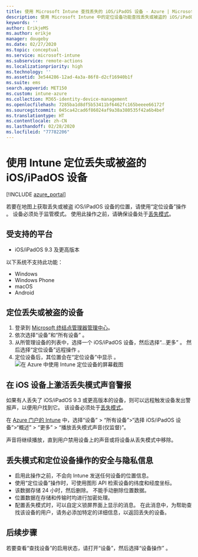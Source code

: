 ```yaml
---
title: 使用 Microsoft Intune 查找丢失的 iOS/iPadOS 设备 - Azure | Microsoft Docs
description: 使用 Microsoft Intune 中的定位设备功能查找丢失或被盗的 iOS/iPadOS 设备。 获取使用“定位设备”操作时的安全与隐私相关详细信息。
keywords: ''
author: ErikjeMS
ms.author: erikje
manager: dougeby
ms.date: 02/27/2020
ms.topic: conceptual
ms.service: microsoft-intune
ms.subservice: remote-actions
ms.localizationpriority: high
ms.technology: ''
ms.assetid: 3e544286-12ad-4a3a-86f8-d2cf16940b1f
ms.suite: ems
search.appverid: MET150
ms.custom: intune-azure
ms.collection: M365-identity-device-management
ms.openlocfilehash: 7285ba1d8df5b53411bf6462fc165beeee66172f
ms.sourcegitcommit: 045ca42cad6f86024af9a38a380535f42a6b4bef
ms.translationtype: HT
ms.contentlocale: zh-CN
ms.lasthandoff: 02/28/2020
ms.locfileid: "77782206"
---
```

# <a name="locate-lost-or-stolen-iosipados-devices-with-intune"></a>使用 Intune 定位丢失或被盗的 iOS/iPadOS 设备

[!INCLUDE [azure_portal](../includes/azure_portal.md)]

若要在地图上获取丢失或被盗 iOS/iPadOS 设备的位置，请使用“定位设备”操作  。 设备必须处于监管模式。 使用此操作之前，请确保设备处于[丢失模式](device-lost-mode.md)。

## <a name="supported-platforms"></a>受支持的平台

- iOS/iPadOS 9.3 及更高版本

以下系统不支持此功能： 
- Windows
- Windows Phone
- macOS
- Android

## <a name="locate-a-lost-or-stolen-device"></a>定位丢失或被盗的设备

1. 登录到 [Microsoft 终结点管理器管理中心](https://go.microsoft.com/fwlink/?linkid=2109431)。
3. 依次选择“设备”和“所有设备”   。
4. 从所管理设备的列表中，选择一个 iOS/iPadOS 设备，然后选择“...更多”  。 然后选择“定位设备”远程操作  。
5. 定位设备后，其位置会在“定位设备”中显示  。
    ![在 Azure 中使用 Intune 定位设备的屏幕截图](./media/device-locate/locate-device.png)


## <a name="activate-lost-mode-sound-alert-on-an-ios-device"></a>在 iOS 设备上激活丢失模式声音警报

如果有人丢失了 iOS/iPadOS 9.3 或更高版本的设备，则可以远程触发设备发出警报声，以便用户找到它。 该设备必须处于[丢失模式](device-lost-mode.md)。

在 [Azure 门户的 Intune](https://aka.ms/intuneportal) 中，选择“设备”   >   “所有设备”>“选择 iOS/iPadOS 设备”>“概述”   >   “更多” >   “播放丢失模式声音(仅监督)”。

声音将继续播放，直到用户禁用设备上的声音或将设备从丢失模式中移除。


## <a name="security-and-privacy-information-for-lost-mode-and-locate-device-actions"></a>丢失模式和定位设备操作的安全与隐私信息
- 启用此操作之前，不会向 Intune 发送任何设备的位置信息。
- 使用“定位设备”操作时，可使用图形 API 检索设备的纬度和经度坐标。
- 该数据存储 24 小时，然后删除。 不能手动删除位置数据。
- 位置数据在存储和传输时均进行加密处理。
- 配置丢失模式时，可以自定义锁屏界面上显示的消息。 在此消息中，为帮助查找该设备的用户，请务必添加特定的详细信息，以返回丢失的设备。

## <a name="next-steps"></a>后续步骤

若要查看“查找设备”的启用状态，请打开“设备”，然后选择“设备操作”   。
